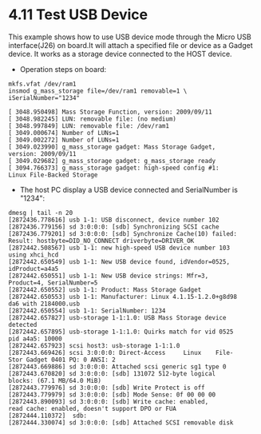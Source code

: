 # 4.11 Test USB Device

This example shows how to use USB device mode through the Micro USB interface(J26) on board.It will attach a specified file or device as a Gadget device. It works as a storage device connected to the HOST device.

- Operation steps on board:

```
mkfs.vfat /dev/ram1
insmod g_mass_storage file=/dev/ram1 removable=1 \
iSerialNumber="1234"

[ 3048.950498] Mass Storage Function, version: 2009/09/11
[ 3048.982245] LUN: removable file: (no medium)
[ 3048.997849] LUN: removable file: /dev/ram1
[ 3049.000674] Number of LUNs=1
[ 3049.002272] Number of LUNs=1
[ 3049.023990] g_mass_storage gadget: Mass Storage Gadget, 
version: 2009/09/11
[ 3049.029682] g_mass_storage gadget: g_mass_storage ready
[ 3094.766373] g_mass_storage gadget: high-speed config #1: 
Linux File-Backed Storage

```
- The host PC display a USB device connected and SerialNumber is "1234":

```
dmesg | tail -n 20
[2872436.778616] usb 1-1: USB disconnect, device number 102
[2872436.779156] sd 3:0:0:0: [sdb] Synchronizing SCSI cache
[2872436.779201] sd 3:0:0:0: [sdb] Synchronize Cache(10) failed:
Result: hostbyte=DID_NO_CONNECT driverbyte=DRIVER_OK
[2872442.508567] usb 1-1: new high-speed USB device number 103 
using xhci_hcd
[2872442.650549] usb 1-1: New USB device found, idVendor=0525, 
idProduct=a4a5
[2872442.650551] usb 1-1: New USB device strings: Mfr=3, 
Product=4, SerialNumber=5
[2872442.650552] usb 1-1: Product: Mass Storage Gadget
[2872442.650553] usb 1-1: Manufacturer: Linux 4.1.15-1.2.0+g8d98
da6 with 2184000.usb
[2872442.650554] usb 1-1: SerialNumber: 1234
[2872442.657827] usb-storage 1-1:1.0: USB Mass Storage device 
detected
[2872442.657895] usb-storage 1-1:1.0: Quirks match for vid 0525 
pid a4a5: 10000
[2872442.657923] scsi host3: usb-storage 1-1:1.0
[2872443.669426] scsi 3:0:0:0: Direct-Access     Linux    File-
Stor Gadget 0401 PQ: 0 ANSI: 2
[2872443.669886] sd 3:0:0:0: Attached scsi generic sg1 type 0
[2872443.670820] sd 3:0:0:0: [sdb] 131072 512-byte logical 
blocks: (67.1 MB/64.0 MiB)
[2872443.779976] sd 3:0:0:0: [sdb] Write Protect is off
[2872443.779979] sd 3:0:0:0: [sdb] Mode Sense: 0f 00 00 00
[2872443.890093] sd 3:0:0:0: [sdb] Write cache: enabled, 
read cache: enabled, doesn't support DPO or FUA
[2872444.110372]  sdb:
[2872444.330074] sd 3:0:0:0: [sdb] Attached SCSI removable disk

```

